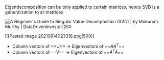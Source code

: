 Eigendecomposition can be only applied to certain matrices, hence SVD is a generalization to all matrices

![A Beginner&#39;s Guide to Singular Value Decomposition (SVD) | by Mukundh  Murthy | DataDrivenInvestor|250](https://miro.medium.com/max/894/1*XNWUlrQJXGeoCDqUMd0iUA.png)

![[Pasted image 20210614023318.png|500]]

- Column vectors of ==U== -> Eigenvectors of ==$AA^T$== 
- Column vectors of ==V== -> Eigenvectors of ==$A^TA$==